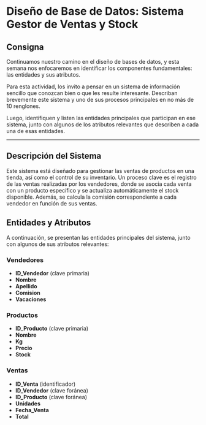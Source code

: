 # Diseño de Base de Datos: Sistema Gestor de Ventas y Stock

## Consigna

Continuamos nuestro camino en el diseño de bases de datos, y esta semana nos enfocaremos en identificar los componentes fundamentales: las entidades y sus atributos.

Para esta actividad, los invito a pensar en un sistema de información sencillo que conozcan bien o que les resulte interesante. Describan brevemente este sistema y uno de sus procesos principales en no más de 10 renglones.

Luego, identifiquen y listen las entidades principales que participan en ese sistema, junto con algunos de los atributos relevantes que describen a cada una de esas entidades.

---

## Descripción del Sistema

Este sistema está diseñado para gestionar las ventas de productos en una tienda, así como el control de su inventario. Un proceso clave es el registro de las ventas realizadas por los vendedores, donde se asocia cada venta con un producto específico y se actualiza automáticamente el stock disponible. Además, se calcula la comisión correspondiente a cada vendedor en función de sus ventas.

## Entidades y Atributos

A continuación, se presentan las entidades principales del sistema, junto con algunos de sus atributos relevantes:

### Vendedores
- **ID_Vendedor** (clave primaria)
- **Nombre**
- **Apellido**
- **Comision**
- **Vacaciones**

### Productos
- **ID_Producto** (clave primaria)
- **Nombre**
- **Kg**
- **Precio**
- **Stock**

### Ventas
- **ID_Venta** (identificador)
- **ID_Vendedor** (clave foránea)
- **ID_Producto** (clave foránea)
- **Unidades**
- **Fecha_Venta**
- **Total**

